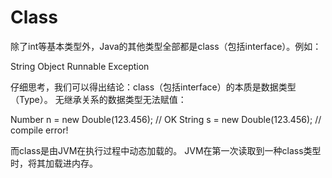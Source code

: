 # Class

除了int等基本类型外，Java的其他类型全部都是class（包括interface）。例如：

String
Object
Runnable
Exception

仔细思考，我们可以得出结论：class（包括interface）的本质是数据类型（Type）。
无继承关系的数据类型无法赋值：

Number n = new Double(123.456); // OK
String s = new Double(123.456); // compile error!

而class是由JVM在执行过程中动态加载的。
JVM在第一次读取到一种class类型时，将其加载进内存。




























































































